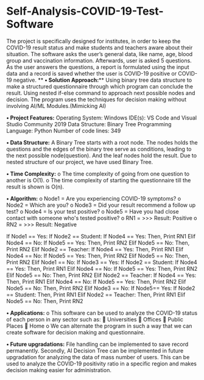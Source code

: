 # Self-Analysis-COVID-19-Test-Software
The project is specifically designed for institutes, in order to keep the COVID-19 result status and make students and teachers aware about their situation. The software asks the user’s general data, like name, age, blood group and vaccination information. Afterwards, user is asked 5 questions. As the user answers the questions, a report is formulated using the input data and a record is saved whether the user is COVID-19 positive or COVID-19 negative. 
**
**•	Solution Approach:****
Using binary tree data structure to make a structured questionnaire through which program can conclude the result. Using nested if-else command to approach next possible nodes and decision. The program uses the techniques for decision making without involving AI/ML Modules.(Mimicking AI)

**•	Project Features:**
Operating System: Windows
IDE(s): VS Code and Visual Studio Community 2019
Data Structure: Binary Tree
Programming Language: Python
Number of code lines: 349

**•	Data Structure:**
A Binary Tree starts with a root node. The nodes holds the questions and the edges of the binary tree serve as conditions, leading to the next possible node(question). And the leaf nodes hold the result. Due to nested structure of our project, we have used  Binary Tree.

**•	Time Complexity:**
o	The time complexity of going from one question to another is O(1).
o	The time complexity of starting the questionnaire till the result is shown is O(n).

**•	Algorithm:**
o	Node1 = Are you experiencing COVID-19 symptoms?
o	Node2 = Which are you?
o	Node3 = Did your result recommend a follow up test?
o	Node4 = Is your test positive?
o	Node5 = Have you had close contact with someone who's tested positive?
o	RN1 = >>> Result: Positive
o	RN2 = >>> Result: Negative  

If Node1 == Yes:
If Node2 == Student:
If Node4 == Yes:
Then, Print RN1
                                        Elif Node4 == No:
If Node5 == Yes:
Then, Print RN2
	Elif Node5 == No:
 	Then, Print RN2
  Elif Node2 == Teacher:
 	If Node4 == Yes:
	Then, Print RN1
Elif Node4 == No:
	If Node5 == Yes:
 	Then, Print RN2
	Elif Node5 == No:
 	Then, Print RN2
Elif Node1 == No:
If Node3 == Yes:
If Node2 == Student:
If Node4 == Yes:
Then, Print RN1
Elif Node4 == No:
If Node5 == Yes:
Then, Print RN2
Elif Node5 == No:
Then, Print RN2
Elif Node2 == Teacher:
If Node4 == Yes:
Then, Print RN1
Elif Node4 == No:
If Node5 == Yes:
Then, Print RN2
Elif Node5 == No:
Then, Print RN2
Elif Node3 == No:
If Node5== Yes:
If Node2 == Student:
Then, Print RN1
Elif Node2 == Teacher:
Then, Print RN1
Elif Node5 == No:
Then, Print RN2


**•	Applications:**
o	This software can be used to analyze the COVID-19 status of each person in any sector such as:
	Universities
	Offices
	Public Places
	Home
o	We can alternate the program in such a way that we can create software for  decision making and questionnaire.

**•	Future upgradations:**
File handling can be implemented to save record permanently. Secondly, AI Decision Tree can be implemented in future upgradation for analyzing the data of mass number of users. This can be used to analyze the COVID-19 positivity ratio in a specific region and makes decision making easier for administration.




